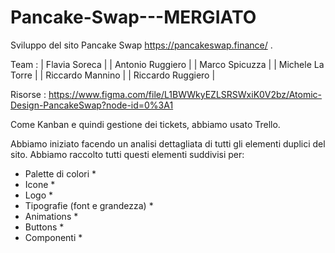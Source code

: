 # Pancake-Swap---MERGIATO

Sviluppo del sito Pancake Swap https://pancakeswap.finance/ .

Team :
 | Flavia Soreca     |
 | Antonio Ruggiero  |
 | Marco Spicuzza    |
 | Michele La Torre  |
 | Riccardo Mannino  |
 | Riccardo Ruggiero |
 
 Risorse : https://www.figma.com/file/L1BWWkyEZLSRSWxiK0V2bz/Atomic-Design-PancakeSwap?node-id=0%3A1
 
 Come Kanban e quindi gestione dei tickets, abbiamo usato Trello.
 
 Abbiamo iniziato facendo un analisi dettagliata di tutti gli elementi duplici del sito.
 Abbiamo raccolto tutti questi elementi suddivisi per:
 * Palette di colori *
 * Icone *
 * Logo *
 * Tipografie (font e grandezza) *
 * Animations *
 * Buttons *
 * Componenti *
